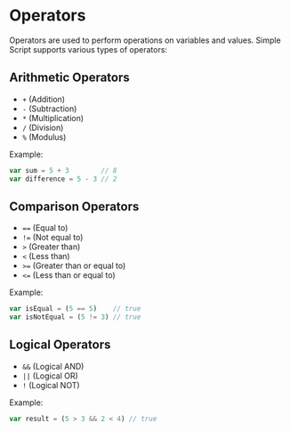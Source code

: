 # Operators

Operators are used to perform operations on variables and values. Simple Script supports various types of operators:

## Arithmetic Operators

- `+` (Addition)
- `-` (Subtraction)
- `*` (Multiplication)
- `/` (Division)
- `%` (Modulus)

Example:

```ts
var sum = 5 + 3        // 8
var difference = 5 - 3 // 2
```

## Comparison Operators

- `==` (Equal to)
- `!=` (Not equal to)
- `>` (Greater than)
- `<` (Less than)
- `>=` (Greater than or equal to)
- `<=` (Less than or equal to)

Example:

```ts
var isEqual = (5 == 5)    // true
var isNotEqual = (5 != 3) // true
```

## Logical Operators

- `&&` (Logical AND)
- `||` (Logical OR)
- `!` (Logical NOT)

Example:

```ts
var result = (5 > 3 && 2 < 4) // true
```
